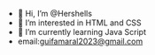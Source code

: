 - 👋 Hi, I’m @Hershells
- 👀 I’m interested in HTML and CSS
- 🌱 I’m currently learning Java Script
 - email:guifamaral2023@gmail.com 

<!---
Hershells/Hershells is a ✨ special ✨ repository because its `README.md` (this file) appears on your GitHub profile.
You can click the Preview link to take a look at your changes.
--->
